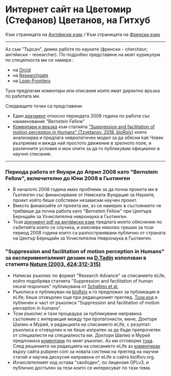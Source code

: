 # Интернет сайт на Цветомир (Стефанов) Цветанов, на Гитхуб #

Към страницата на [Англйиски език](./README.md) / Към страницата на [Френски език](./README_fr.md)

 - - - 
 
Аз съм "Търсач", демек работя по науките (френски - chercheur; англйиски - researcher). По подробно представяне на моят курикулум по спецялноста ми се намира :
- на [Orcid](https://orcid.org/0000-0002-2553-4741)
- на [Researchgate](https://www.researchgate.net/profile/Tzvetomir_Tzvetanov)
- на [Loop-Frontiers](https://loop.frontiersin.org/people/17380/overview)

Тука предлагам коментари или описания които имат директно връзка по работата ми.

Следващите точки са представени:
- Един [документ](#bernsteinfellow2008) относно периодата 2008 година по работа със наименование "Bernstein Fellow"
- [Коментари и връзка](#tzvetanov2019schallmo2018) към статията ["Suppression and facilitation of motion perception in Humans" (Tzvetanov, 2018, bioRxiv)](https://www.biorxiv.org/content/10.1101/465807v1) която анализирва и предлага неврологичен модел за да обясни kak Човек възприема и вижда най простото движение в зрелното поле, и различните условия и мои опити за да го публикувам официално в научно списание.

 - - - 

### Периода работа от Януари до Април 2008 като "Bernstein Fellow", включително до Юни 2008 в Гьотинген <a name="bernsteinfellow2008"></a> ###
- В началото 2008 година имах проблеми за да почна проекта ми в Гьотинген със финансирване от Немската Фундация за Науките, проект който беше собстевен независим научен проект.
- Вместо финансийте от проекта ми, аз се намерих в състоянието че трябвяше да почна работа като "Bernstein Fellow" при Центъра Бернщайн за Узчислителна невронаука в Гьотинген.
- Този [документ pdf на англйиски език](./document_pour_periode_BCCN2008_tzvetanov_5.pdf) предлага моето обяснение по събитията които се случиха, и изяснява няколко грешки за този период 2008 година които са разпостранявани публично от страната на Център Бернщайн за Узчислителна Невронаука в Гьотинген.

### "Suppression and facilitation of motion perception in Humans" за експерименталният дезаин на [D.Tadin](http://www2.bcs.rochester.edu/sites/duje/) използван в статията [Nature (2003, 424:312-315)](https://www.nature.com/articles/nature01800) <a name="tzvetanov2019schallmo2018"></a> ###
- Написах ръкопис по формат "Research Advance" за списанието eLife, който подобрява статията "Suppression and facilitation of human neural responses" публикувана от [Schallmo et al.](https://elifesciences.org/articles/30334)
- Ръкописа е публикуван на [bioRxiv](https://www.biorxiv.org/content/10.1101/465807v1) и го предложих за публикация в eLife; беше отхвърлен още при редакционият преглед. [Този код](https://github.com/tzvet/Data-Model-MotionSuppressionFacilitation-2018) е публичен и част от ръкописа "Suppression and facilitation of motion perception in humans".
- Този ръкопис и тази процедура за публикуване направиха състояние с интеракция между три протагонисти, мене, Доктори Шалмо и Мурей, и редакцията на списанието eLife, с резултат: ръкописа е отхвърлен и не беше изпратен за да бъде препрочетен от специалисти на специалноста ми. Доктори Шалмо и Мурей предложиха [коментари](https://www.biorxiv.org/content/10.1101/495291v1) по моят ръкопис. Аз им отговорих [тука](https://arxiv.org/abs/1902.01574). След решението на редакцията на списанието eLife аз [коментирах](https://pubpeer.com/publications/54A0746E8265090D11950DD2ECEFB7) върху сайта pubpeer.com за новата система на преглед на научни статий и научна дискусия направена от eLife и сайта bioRxiv.org.
- Изчислителният код остава "свободен", по лицензия GPLv3, и публично достъпен за тези които се интересуват по тази тема.
